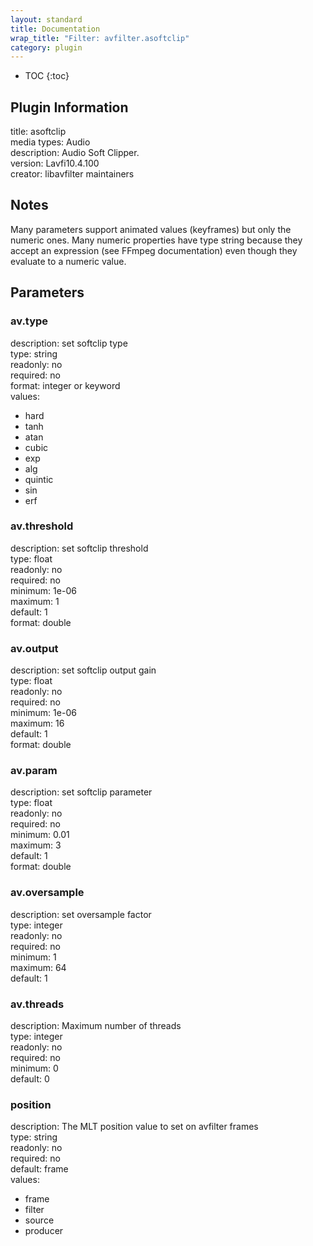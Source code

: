```yaml
---
layout: standard
title: Documentation
wrap_title: "Filter: avfilter.asoftclip"
category: plugin
---
```

* TOC
{:toc}

## Plugin Information

title: asoftclip  
media types:
Audio  
description: Audio Soft Clipper.  
version: Lavfi10.4.100  
creator: libavfilter maintainers  

## Notes

Many parameters support animated values (keyframes) but only the numeric ones. Many numeric properties have type string because they accept an expression (see FFmpeg documentation) even though they evaluate to a numeric value.

## Parameters

### av.type

  
description:
set softclip type  
type: string  
readonly: no  
required: no  
format: integer or keyword  
values:  

* hard
* tanh
* atan
* cubic
* exp
* alg
* quintic
* sin
* erf

### av.threshold

  
description:
set softclip threshold  
type: float  
readonly: no  
required: no  
minimum: 1e-06  
maximum: 1  
default: 1  
format: double  

### av.output

  
description:
set softclip output gain  
type: float  
readonly: no  
required: no  
minimum: 1e-06  
maximum: 16  
default: 1  
format: double  

### av.param

  
description:
set softclip parameter  
type: float  
readonly: no  
required: no  
minimum: 0.01  
maximum: 3  
default: 1  
format: double  

### av.oversample

  
description:
set oversample factor  
type: integer  
readonly: no  
required: no  
minimum: 1  
maximum: 64  
default: 1  

### av.threads

  
description:
Maximum number of threads  
type: integer  
readonly: no  
required: no  
minimum: 0  
default: 0  

### position

  
description:
The MLT position value to set on avfilter frames  
type: string  
readonly: no  
required: no  
default: frame  
values:  

* frame
* filter
* source
* producer

